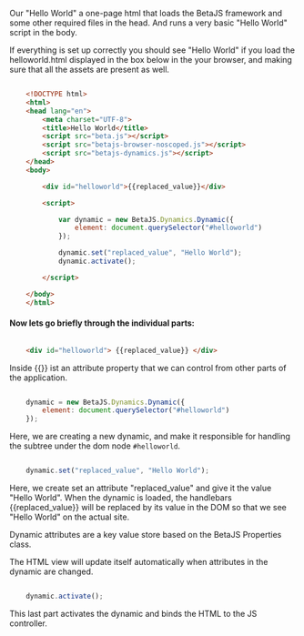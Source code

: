 Our "Hello World" a one-page html that loads the BetaJS framework and some other required files in the head. And runs a very basic "Hello World" script in the body.

If everything is set up correctly you should see "Hello World" if you load the helloworld.html displayed in the box below in the your browser, and making sure that all the assets are present as well.

```html

	<!DOCTYPE html>
	<html>
	<head lang="en">
		<meta charset="UTF-8">
		<title>Hello World</title>
		<script src="beta.js"></script>
		<script src="betajs-browser-noscoped.js"></script>
		<script src="betajs-dynamics.js"></script>
	</head>
	<body>

		<div id="helloworld">{{replaced_value}}</div>

		<script>

			var dynamic = new BetaJS.Dynamics.Dynamic({
				element: document.querySelector("#helloworld")
			});

			dynamic.set("replaced_value", "Hello World");
			dynamic.activate();

		</script>

	</body>
	</html>

```

#### Now lets go briefly through the individual parts:


```html

	<div id="helloworld"> {{replaced_value}} </div>

```

Inside {{}} ist an attribute property that we can control from other parts of the application.

```js

	dynamic = new BetaJS.Dynamics.Dynamic({
		element: document.querySelector("#helloworld")
	});

```

Here, we are creating a new dynamic, and make it responsible for handling the subtree under the dom node ``#helloworld``.


```js

	dynamic.set("replaced_value", "Hello World");

```

Here, we create set an attribute "replaced_value" and give it the value "Hello World". When the dynamic is loaded, the handlebars {{replaced_value}} will be replaced by its value in the DOM so that we see "Hello World" on the actual site.

Dynamic attributes are a key value store based on the BetaJS Properties class.

The HTML view will update itself automatically when attributes in the dynamic are changed.


```js

	dynamic.activate();

```

This last part activates the dynamic and binds the HTML to the JS controller.